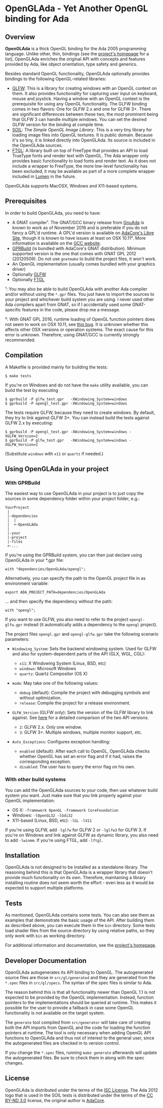 # OpenGLAda - Yet Another OpenGL binding for Ada

## Overview

**OpenGLAda** is a thick OpenGL binding for the Ada 2005 programming language.
Unlike other, thin, bindings (see the [project's homepage][4] for a list),
OpenGLAda enriches the original API with concepts and features provided by
Ada, like object orientation, type safety and generics.

Besides standard OpenGL functionality, OpenGLAda optionally provides
bindings to the following OpenGL-related libraries:

 * [GLFW][3]: This is a library for creating windows with an OpenGL context
   on them. It also provides functionality for capturing user input on
   keyboard, mouse and joystick. Having a window with an OpenGL context
   is the prerequisite for using any OpenGL functionality. The GLFW binding
   comes in two flavors: One for GLFW 2.x and one for GLFW 3+. There are
   significant differences between these two, the most prominent being that
   GLFW 3 can handle multiple windows. You can set the desired GLFW version
   for the binding at compile time.
 * [SOIL][10]: The *Simple OpenGL Image Library*. This is a very tiny library
   for loading image files into OpenGL textures. It is public domain. Because
   it's so tiny, it is linked directly into OpenGLAda. Its source is included
   in the OpenGLAda sources.
 * [FTGL][11]: A library built on top of FreeType that provides an API to
   load TrueType fonts and render text with OpenGL. The Ada wrapper only
   provides basic functionality to load fonts and render text. As it does not
   include a wrapper to FreeType, the more low-level functionality has been
   excluded, it may be available as part of a more complete wrapper included
   in [Lumen][12] in the future.

OpenGLAda supports MacOSX, Windows and X11-based systems.

## Prerequisites

In order to build OpenGLAda, you need to have:

 * A GNAT compiler¹. The GNAT/GCC binary release from [GnuAda][12] is known to
   work as of November 2016 and is preferable if you do not fancy a GPL'd
   runtime. A GPL'd version is available on [AdaCore's Libre Site][1],
   though it is known to have issues at least on OSX 10.11². More information
   is available on the [GCC website][5].
 * [GPRBuild][2] (is bundled with AdaCore's GNAT distribution). Minimum
   supported version is the one that comes with GNAT GPL 2012 (20120509). Do
   not use `gnatmake` to build the project files, it won't work.
 * An OpenGL implementation (usually comes bundled with your graphics driver)
 * Optionally [GLFW][3]
 * Optionally [FTGL][11]

¹: You may also be able to build OpenGLAda with another Ada compiler and/or
without using the `*.gpr` files. You just have to import the sources to your
project and whichever build system you are using. I never used other Ada
compilers apart from GNAT, so if I accidentally used some GNAT-specific features
in the code, please drop me a message.

²: With GNAT GPL 2016, runtime loading of OpenGL function pointers does not
seem to work on OSX 10.11, see [this bug][13]. It is unknown whether this
affects other OSX versions or operation systems. The exact cause for this error
is unknown. Therefore, using GNAT/GCC is currently strongly recommended.

## Compilation

A Makefile is provided mainly for building the tests:

    $ make tests

If you're on Windows and do not have the `make` utility available, you can build
the test by executing

    $ gprbuild -P glfw_test.gpr   -XWindowing_System=windows
    $ gprbuild -P opengl_test.gpr -XWindowing_System=windows

The tests require GLFW, because they need to create windows. By default, they
try to link against GLFW 3+. You can instead build the tests against GLFW 2.x
by executing:

    $ gprbuild -P opengl_test.gpr -XWindowing_System=windows -XGLFW_Version=2
    $ gprbuild -P glfw_test.gpr   -XWindowing_System=windows -XGLFW_Version=2

(Substitute `windows` with `x11` or `quartz` if needed.)

## Using OpenGLAda in your project

### With GPRBuild

The easiest way to use OpenGLAda in your project is to just copy the sources
in some dependency folder within your project folder, e.g.:

    YourProject
     |
     |-dependencies
     |  |
     |  +-OpenGLAda
     |
     |-your
     |-project
     |-files
     +-...

If you're using the GPRBuild system, you can then just declare using OpenGLAda
in your *.gpr file:

    with "dependencies/OpenGLAda/opengl";

Alternatively, you can specify the path to the OpenGL project file in as
environment variable:

    export ADA_PROJECT_PATH=dependencies/OpenGLAda

... and then specify the dependency without the path:

    with "opengl";

If you want to use GLFW, you also need to refer to the project `opengl-glfw.gpr`
instead (it automatically adds a dependency to the `opengl` project).

The project files `opengl.gpr` and `opengl-glfw.gpr` take the following
scenario parameters:

 * `Windowing_System`: Sets the backend windowing system. Used for GLFW and also
                       for system-dependent parts of the API (GLX, WGL, CGL):

    - `x11`: X Windowing System (Linux, BSD, etc)
    - `windows`: Microsoft Windows
    - `quartz`: Quartz Compositor (OS X)

 * `mode`: May take one of the following values:

    - `debug` (default): Compile the project with debugging symbols and without
               optimization.
    - `release`: Compile the project for a release environment.

 * `GLFW_Version` (GLFW only): Sets the version of the GLFW library to link
                               against. See [here][6] for a detailed comparison
                               of the two API versions.

    - `2`: GLFW 2.x. Only one window.
    - `3`: GLFW 3+. Multiple windows, multiple monitor support, etc.

 * `Auto_Exceptions`: Configures exception handling:

    - `enabled` (default): After each call to OpenGL, OpenGLAda checks whether
      OpenGL has set an error flag and if it had, raises the corresponding
      exception.
    - `disabled`: The user has to query the error flag on his own.

### With other build systems

You can add the OpenGLAda sources to your code, then use whatever build system
you want. Just make sure that you link properly against your OpenGL
implementation:

 * OS X: `-framework OpenGL -framework CoreFoundation`
 * Windows: `-lOpenGL32 -lGdi32`
 * X11-based (Linux, BSD, etc): `-lGL -lX11`

If you're using GLFW, add `-lglfw` for GLFW 2 or `-lglfw3` for GLFW 3. If you're
on Windows and link against GLFW as dynamic library, you also need to add
`-lwinmm`. If you're using FTGL, add `-lftgl`.

## Installation

OpenGLAda is not designed to be installed as a standalone library. The reasoning
behind this is that OpenGLAda is a wrapper library that doesn't provide much
functionality on its own. Therefore, maintaining a library installing routine
does not seem worth the effort - even less as it would be expected to support
multiple platforms.

## Tests

As mentioned, OpenGLAda contains some tests. You can also see them as examples
that demonstrate the basic usage of the API. After building them as described
above, you can execute them in the `bin` directory. Some tests load shader
files from the source directory by using relative paths, so they only work with
`bin` as working directory.

For additional information and documentation, see the
[project's homepage][4].

## Developer Documentation

OpenGLAda autogenerates its API binding to OpenGL. The autogenerated source
files are those in `src/gl/generated` and they are generated from the `*.spec`
files in `src/gl/specs`. The syntax of the spec files is similar to Ada.

The reason behind this is that all functionality newer than OpenGL 1.1 is not
expected to be provided by the OpenGL implementation. Instead, function pointers
to the implementations should be queried at runtime. This makes it possible for
the user to provide a fallback in case some OpenGL functionality is not
available on the target system.

The `generate` tool compiled from `src/generator` will take care of creating
both the API imports from OpenGL and the code for loading the function pointers
at runtime. The tool is only necessary when adding OpenGL API functions to
OpenGLAda and thus not of interest to the general user, since the autogenerated
files are checked in to version control.

If you change the `*.spec` files, running `make generate` afterwards will
update the autogenerated files. Be sure to check them in along with the spec
changes.

## License

OpenGLAda is distributed under the terms of the [ISC License][7]. The Ada 2012
logo that is used in the SOIL tests is distributed under the terms of the
[CC BY-ND 3.0][8] license, the original author is [AdaCore][9].

 [1]: http://libre.adacore.com/
 [2]: http://www.adacore.com/gnatpro/toolsuite/gprbuild/
 [3]: http://www.glfw.org/
 [4]: http://flyx.github.io/OpenGLAda/
 [5]: http://gcc.gnu.org/wiki/GNAT
 [6]: http://www.glfw.org/docs/3.0/moving.html
 [7]: http://opensource.org/licenses/ISC
 [8]: http://creativecommons.org/licenses/by-nd/3.0/deed.en_GB
 [9]: http://www.ada2012.org/#the_logo
 [10]: http://www.lonesock.net/soil.html
 [11]: https://sourceforge.net/projects/ftgl/
 [12]: https://sourceforge.net/projects/gnuada/files/
 [13]: https://github.com/flyx/OpenGLAda/issues/15
